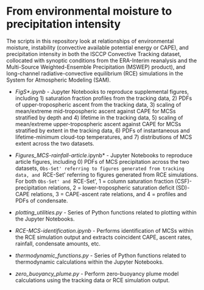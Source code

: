 # From environmental moisture to precipitation intensity 
The scripts in this repository look at relationships of environmental moisture, instability (convective available potential energy or CAPE), and precipitation intensity in both the ISCCP Convective Tracking dataset, collocated with synoptic conditions from the ERA-Interim reanalysis and the Multi-Source Weighted-Ensemble Precipitation (MSWEP) product), and long-channel radiative-convective equilibrium (RCE) simulations in the System for Atmospheric Modeling (SAM).

- *FigS\*.ipynb* - Jupyter Notebooks to reproduce supplemental figures, including 1) saturation fraction profiles from the tracking data, 2) PDFs of upper-tropospheric ascent from the tracking data, 3) scaling of mean/extreme mid-tropospheric ascent against CAPE for MCSs stratified by depth and 4) lifetime in the tracking data, 5) scaling of mean/extreme upper-tropospheric ascent against CAPE for MCSs stratified by extent in the tracking data, 6) PDFs of instantaneous and lifetime-minimum cloud-top temperatures, and 7) distributions of MCS extent across the two datasets.

- *Figures\_MCS-rainfall-article*.ipynb* - Jupyter Notebooks to reproduce article figures, including 0) PDFs of MCS precipitation across the two datasets, `Obs-Set' referring to figures generated from tracking data, and `RCE-Set' referring to figures generated from RCE simulations. For both `Obs-Set' and `RCE-Set', 1 = column saturation fraction (CSF)-precipitation relations, 2 = lower-tropospheric saturation deficit (SD)-CAPE relations, 3 = CAPE-ascent rate relations, and 4 = profiles and PDFs of condensate.

- *plotting\_utilities.py* - Series of Python functions related to plotting within the Jupyter Notebooks.

- *RCE-MCS-identification.ipynb* - Performs identification of MCSs within the RCE simulation output and extracts coincident CAPE, ascent rates, rainfall, condensate amounts, etc.

- *thermodynamic\_functions.py* - Series of Python functions related to thermodynamic calculations within the Jupyter Notebooks.

- *zero\_buoyancy\_plume.py* - Perform zero-buoyancy plume model calculations using the tracking data or RCE simulation output.
